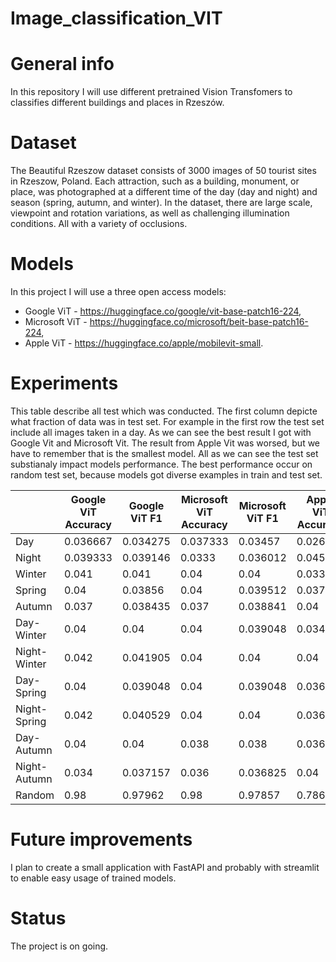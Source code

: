 # Image_classification_VIT
# General info
In this repository I will use different pretrained Vision Transfomers to classifies different buildings and places in Rzeszów. 
# Dataset
The Beautiful Rzeszow dataset consists of 3000 images of 50 tourist sites in Rzeszow, Poland. Each attraction, such as a building, monument, or place, was photographed at a different time of the day (day and night) and season (spring, autumn, and winter). In the dataset, there are large scale, viewpoint and rotation variations, as well as challenging illumination conditions. All with a variety of occlusions.
# Models
In this project I will use a three open access models:
* Google ViT - https://huggingface.co/google/vit-base-patch16-224,
* Microsoft ViT - https://huggingface.co/microsoft/beit-base-patch16-224,
* Apple ViT - https://huggingface.co/apple/mobilevit-small.

# Experiments
This table describe all test which was conducted. The first column depicte what fraction of data was in test set. For example in the first row the test set include all images taken in a day. As we can see the best result I got with Google Vit and Microsoft Vit. The result from Apple Vit was worsed, but we have to remember that is the smallest model. All as we can see the test set substianaly impact models performance. The best performance occur on random test set, because models got diverse examples in train and test set.

|              | Google ViT Accuracy | Google ViT F1 | Microsoft ViT Accuracy | Microsoft ViT F1 | Apple ViT Accuracy | Apple ViT F1 |
|--------------|--------------------|---------------|---------------------|---------------|----------------|------------|
| Day         | 0.036667           | 0.034275      | 0.037333            | 0.03457       | 0.026          | 0.026301   |
| Night       | 0.039333           | 0.039146      | 0.0333              | 0.036012      | 0.045333       | 0.032903   |
| Winter      | 0.041              | 0.041         | 0.04                | 0.04          | 0.033          | 0.030102   |
| Spring      | 0.04               | 0.03856       | 0.04                | 0.039512      | 0.037          | 0.036283   |
| Autumn      | 0.037              | 0.038435      | 0.037               | 0.038841      | 0.04           | 0.042282   |
| Day-Winter  | 0.04               | 0.04          | 0.04                | 0.039048      | 0.034          | 0.030678   |
| Night-Winter| 0.042              | 0.041905      | 0.04                | 0.04          | 0.04           | 0.036088   |
| Day-Spring  | 0.04               | 0.039048      | 0.04                | 0.039048      | 0.036          | 0.034138   |
| Night-Spring| 0.042              | 0.040529      | 0.04                | 0.04          | 0.036          | 0.031902   |
| Day-Autumn  | 0.04               | 0.04          | 0.038               | 0.038         | 0.036          | 0.037118   |
| Night-Autumn| 0.034              | 0.037157      | 0.036               | 0.036825      | 0.04           | 0.039468   |
| Random      | 0.98               | 0.97962       | 0.98                | 0.97857       | 0.78667        | 0.78119    |

# Future improvements
I plan to create a small application with FastAPI and probably with streamlit to enable easy usage of trained models.

# Status
The project is on going.

